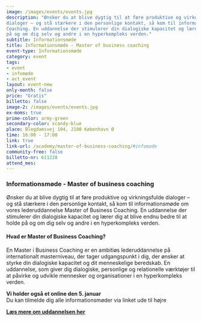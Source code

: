 ```yaml
---
image: /images/events/events.jpg
description: "Ønsker du at blive dygtig til at føre produktive og virkningsfulde
dialoger – og stå stærkere i den personlige kontakt, så kom til informationsmøde om vores lederuddannelse Master of Business
Coaching. En uddannelse der stimulerer din dialogiske kapacitet og lærer dig at blive endnu bedre til at holde
på og om dig selv og andre i en hyperkompleks verden."
subtitle: Informationsmøde
title: Informationsmøde - Master of business coaching
event-type: Informationsmøde
category: event
tags:
- event
- infomøde
- act_event
layout: event-new
only-month: false
price: "Gratis"
billetto: false
image-2: /images/events/events.jpg
ex-moms: true
prime-color: army-green
secondary-color: scandy-blue
place: Blegdamsvej 104, 2100 København Ø
time: 16:00 - 17:00
link: true
link-url: /academy/master-of-business-coaching/#infomode
community-free: false
billetto-nr: 611228
attend_mes:
---
```

### Informationsmøde - Master of business coaching

Ønsker du at blive dygtig til at føre produktive og virkningsfulde dialoger – og stå stærkere i den personlige kontakt, så kom til informationsmøde om vores lederuddannelse Master of Business Coaching. En uddannelse der stimulerer din dialogiske kapacitet og lærer dig at blive endnu bedre til at holde på og om dig selv og andre i en hyperkompleks verden.

#### Hvad er Master of Business Coaching?

En Master i Business Coaching er en ambitiøs lederuddannelse på internationalt masterniveau, der tager udgangspunkt i dig, der ønsker at styrke din dialogiske kapacitet og dit menneskelige beredskab. En uddannelse, som giver dig dialogiske, personlige og relationelle værktøjer til at påvirke og udvikle mennesker og organisationer i en hyperkompleks verden.

**Vi holder også et online den 5. januar**<br>
Du kan tilmelde dig alle informationsmøder via linket ude til højre

<ins>**[Læs mere om uddannelsen her](https://www.copenhagencoaching.dk/academy/master-of-business-coaching/)**</ins>